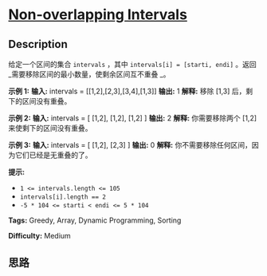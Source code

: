 # [Non-overlapping Intervals][title]

## Description

给定一个区间的集合 `intervals` ，其中 `intervals[i] = [starti, endi]` 。返回
_需要移除区间的最小数量，使剩余区间互不重叠  _。



**示例 1:**
            **输入:** intervals = [[1,2],[2,3],[3,4],[1,3]]    **输出:** 1    **解释:** 移除 [1,3] 后，剩下的区间没有重叠。    

**示例 2:**
            **输入:** intervals = [ [1,2], [1,2], [1,2] ]    **输出:** 2    **解释:** 你需要移除两个 [1,2] 来使剩下的区间没有重叠。    

**示例 3:**
            **输入:** intervals = [ [1,2], [2,3] ]    **输出:** 0    **解释:** 你不需要移除任何区间，因为它们已经是无重叠的了。    



**提示:**

  * `1 <= intervals.length <= 105`
  * `intervals[i].length == 2`
  * `-5 * 104 <= starti < endi <= 5 * 104`


**Tags:** Greedy, Array, Dynamic Programming, Sorting

**Difficulty:** Medium

## 思路

[title]: https://leetcode-cn.com/problems/non-overlapping-intervals
